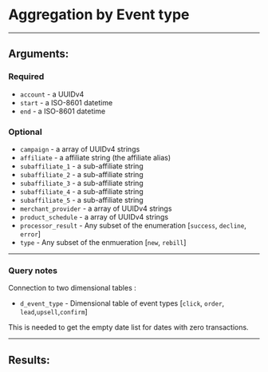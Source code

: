 # Aggregation by Event type

____

## Arguments:

### Required
* `account` - a UUIDv4
* `start` - a ISO-8601 datetime
* `end` - a ISO-8601 datetime

### Optional
* `campaign` -  a array of UUIDv4 strings
* `affiliate` -  a affiliate string (the affiliate alias)
* `subaffiliate_1` -  a sub-affiliate string
* `subaffiliate_2` -  a sub-affiliate string
* `subaffiliate_3` -  a sub-affiliate string
* `subaffiliate_4` -  a sub-affiliate string
* `subaffiliate_5` -  a sub-affiliate string
* `merchant_provider` -  a array of UUIDv4 strings
* `product_schedule` -  a array of UUIDv4 strings
* `processor_result` -  Any subset of the enumeration [`success`, `decline`, `error`]
* `type` - Any subset of the enmueration [`new`, `rebill`]

---
### Query notes

Connection to two dimensional tables :
* `d_event_type` - Dimensional table of event types [`click`, `order`, `lead`,`upsell`,`confirm`]

This is needed to get the empty date list for dates with zero transactions.

---
## Results:
